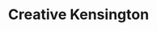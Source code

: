 ---
pid: PT116
title: Creative Kensington
location_transcription: York/ Dauphin
zipcode: '19125'
outside_phl: 
neighborhood: Fishtown,Kensington
age: '39'
age_range: 30-39
instagram: 
image_file_name: PT_116.jpg
proposal_transcription: Represents Nature, Play, Creative Minds. Improvisation, kindness
  + inspires the growth of humanity
topic: Art,Uplifting
topic_summary: 0, 0
type: Other No Form
keywords_other: 
credit: Meg North
image_labels: 
twitter: 
facebook: 
permalink: "/monuments/pt116/"
layout: item-page
---
